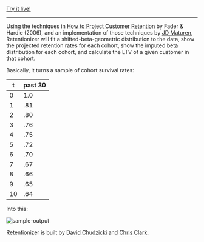 [Try it live!](http://retentionizer.herokuapp.com/)
_____

Using the techniques in [How to Project Customer Retention](https://marketing.wharton.upenn.edu/files/?whdmsaction=public:main.file&fileID=327) by Fader & Hardie (2006), and an implementation of those techniques by [JD Maturen](https://github.com/jdmaturen), Retentionizer will fit a shifted-beta-geometric distribution to the data, show the projected retention rates for each cohort, show the imputed beta distribution for each cohort, and calculate the LTV of a given customer in that cohort.

Basically, it turns a sample of cohort survival rates:

| t  | past 30 |
|----|---------|
| 0  | 1.0     |
| 1  | .81     |
| 2  | .80     |
| 3  | .76     |
| 4  | .75     |
| 5  | .72     |
| 6  | .70     |
| 7  | .67     |
| 8  | .66     |
| 9  | .65     |
| 10 | .64     |

Into this:

![sample-output](https://raw.githubusercontent.com/chrisclark/retentionizer/master/static/img/sample-output.png)

Retentionizer is built by [David Chudzicki](https://www.github.com/dchudz) and [Chris Clark](https://blog.untrod.com/).
